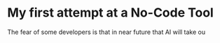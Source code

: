 # My first attempt at a No-Code Tool

The fear of some developers is that in near future that AI will take ou